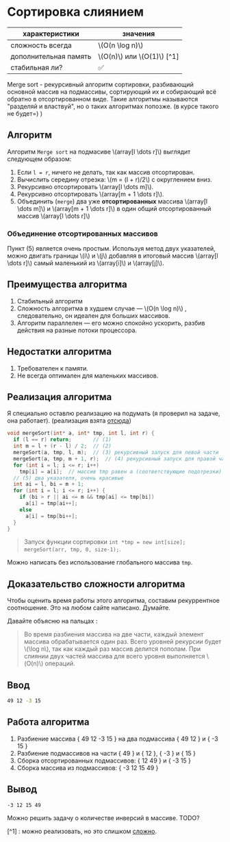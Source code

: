 # Сортировка слиянием

| характеристики  | значения  |
| -------- | ------- |
| сложность всегда  | \\(O(n \log n)\\)   |
| дополнительная память |  \\(O(n)\\) или \\(O(1)\\) [^1]      |
| стабильная ли? | ✅ |

Merge sort - рекурсивный алгоритм сортировки, разбивающий основной массив на подмассивы, сортирующий их и собирающий всё обратно в отсортированном виде. Такие алгоритмы называются "разделяй и властвуй", но о таких алгоритмах попозже. (в курсе такого не будет=) )

## Алгоритм

Алгоритм `Merge sort` на подмасиве \\(array[l \dots r]\\) выглядит следующем образом:

1. Если `l = r`, ничего не делать, так как массив отсортирован.
2. Вычислить середину отрезка: \\(m = (l + r)/2\\) с округлением вниз.
3. Рекурсивно отсортировать \\(array[l \dots m]\\).
4. Рекурсивно отсортировать \\(array[m + 1 \dots r]\\).
5. Объединить (`merge`) два уже **отсортированных** массива \\(array[l \dots m]\\) и \\(array[m + 1 \dots r]\\) в один общий отсортированный массив \\(array[l \dots r]\\)

### Объединение отсортированных массивов

Пункт (5) является очень простым. Используя метод двух указателей, можно двигать границы \\(i\\) и \\(j\\) добавляя в итоговый массив \\(array[l \dots r]\\) самый маленький из \\(array[i]\\) и \\(array[j]\\).

## Преимущества алгоритма
1. Стабильный алгоритм
2. Сложность алгоритма в худшем случае &mdash; \\(O(n \log n)\\) , следовательно, он идеален для больших массивов.
3. Алгоритм параллелен &mdash; его можно спокойно ускорить, разбив действия на разные потоки процессора. 

## Недостатки алгоритма
1. Требователен к памяти.
2. Не всегда оптимален для маленьких массивов.

## Реализация алгоритма

Я специально оставлю реализацию на подумать (я проверил на задаче, она работает). (реализация взята [отсюда](https://acm.khpnets.info/wiki/%D0%A1%D0%BE%D1%80%D1%82%D0%B8%D1%80%D0%BE%D0%B2%D0%BA%D0%B0_%D1%81%D0%BB%D0%B8%D1%8F%D0%BD%D0%B8%D0%B5%D0%BC))

```cpp
void mergeSort(int* a, int* tmp, int l, int r) {
  if (l == r) return;       // (1)
  int m = l + (r - l) / 2;  // (2)
  mergeSort(a, tmp, l, m);  // (3) рекурсивный запуск для левой части
  mergeSort(a, tmp, m + 1, r);  // (4) рекурсивный запуск для правой части
  for (int i = l; i <= r; i++)
    tmp[i] = a[i];  // массив tmp равен а (соответствующие подотрезки)
  // (5) два указателя, очень красивые
  int ai = l, bi = m + 1;
  for (int i = l; i <= r; i++) {
    if (bi > r || ai <= m && tmp[ai] <= tmp[bi])
      a[i] = tmp[ai++];
    else
      a[i] = tmp[bi++];
  }
}
```

> Запуск функции сортировки `int *tmp = new int[size]; mergeSort(arr, tmp, 0, size-1);`. 

Можно написать без использование глобального массива `tmp`.

## Доказательство сложности алгоритма

Чтобы оценить время работы этого алгоритма, составим рекуррентное соотношение. Это на любом сайте написано. Думайте.

Давайте объясню на пальцах :

> Во время разбиения массива на две части, каждый элемент массива обрабатывается один раз. Всего уровней рекурсии будет \\(\log n\\), так как каждый раз массив делится пополам. При слиянии двух частей массива для всего уровня выполняется \\(O(n)\\) операций.

## Ввод

```bash 
49 12 -3 15
```

## Работа алгоритма

1. Разбиение массива { 49 12 -3 15 } на два подмассива { 49 12 } и { -3 15 }
2. Разбиение подмассивов на части { 49 } и { 12 }, { -3 } и { 15 }
3. Сборка отсортированных подмассивов: { 12 49 } и { -3 15 }
4. Сборка массива из подмассивов: { -3 12 15 49 }

## Вывод

```bash 
-3 12 15 49
```

Можно решить задачу о количестве инверсий в массиве. TODO?


[^1] : можно реализовать, но это слишком [сложно](https://www.google.com/url?sa=t&rct=j&q=&esrc=s&source=web&cd=&ved=2ahUKEwjy7OyMldCBAxWyIxAIHTLPBJsQFnoECAgQAQ&url=https%3A%2F%2Fneerc.ifmo.ru%2Fwiki%2Findex.php%3Ftitle%3DC%25D0%25BE%25D1%2580%25D1%2582%25D0%25B8%25D1%2580%25D0%25BE%25D0%25B2%25D0%25BA%25D0%25B0_%25D1%2581%25D0%25BB%25D0%25B8%25D1%258F%25D0%25BD%25D0%25B8%25D0%25B5%25D0%25BC_%25D1%2581_%25D0%25B8%25D1%2581%25D0%25BF%25D0%25BE%25D0%25BB%25D1%258C%25D0%25B7%25D0%25BE%25D0%25B2%25D0%25B0%25D0%25BD%25D0%25B8%25D0%25B5%25D0%25BC_O(1)_%25D0%25B4%25D0%25BE%25D0%25BF%25D0%25BE%25D0%25BB%25D0%25BD%25D0%25B8%25D1%2582%25D0%25B5%25D0%25BB%25D1%258C%25D0%25BD%25D0%25BE%25D0%25B9_%25D0%25BF%25D0%25B0%25D0%25BC%25D1%258F%25D1%2582%25D0%25B8&usg=AOvVaw235f3zvb_T5TBa_xWEB_9g&opi=89978449).